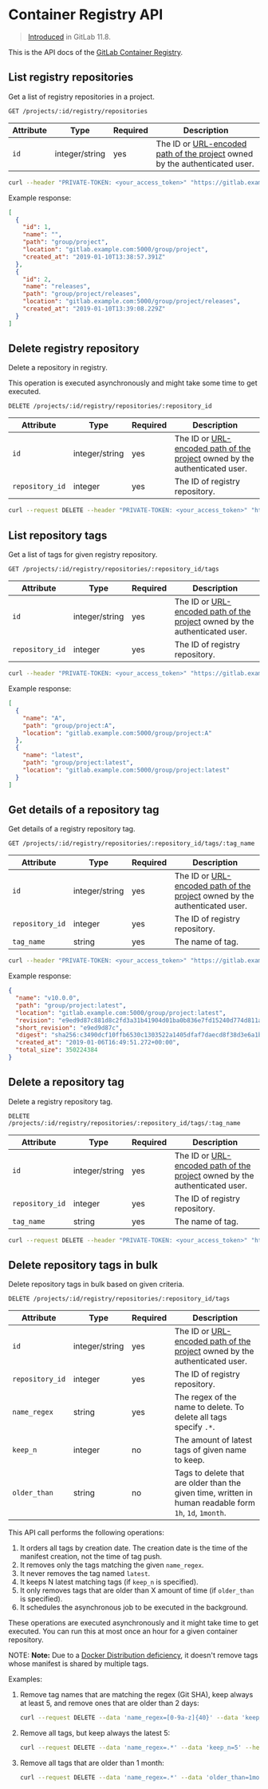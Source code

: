 # Container Registry API

> [Introduced](https://gitlab.com/gitlab-org/gitlab-ce/issues/55978) in GitLab 11.8.

This is the API docs of the [GitLab Container Registry](../user/project/container_registry.md).

## List registry repositories

Get a list of registry repositories in a project.

```
GET /projects/:id/registry/repositories
```

| Attribute | Type | Required | Description |
| --------- | ---- | -------- | ----------- |
| `id`      | integer/string | yes | The ID or [URL-encoded path of the project](README.md#namespaced-path-encoding) owned by the authenticated user. |

```bash
curl --header "PRIVATE-TOKEN: <your_access_token>" "https://gitlab.example.com/api/v4/projects/5/registry/repositories"
```

Example response:

```json
[
  {
    "id": 1,
    "name": "",
    "path": "group/project",
    "location": "gitlab.example.com:5000/group/project",
    "created_at": "2019-01-10T13:38:57.391Z"
  },
  {
    "id": 2,
    "name": "releases",
    "path": "group/project/releases",
    "location": "gitlab.example.com:5000/group/project/releases",
    "created_at": "2019-01-10T13:39:08.229Z"
  }
]
```

## Delete registry repository

Delete a repository in registry.

This operation is executed asynchronously and might take some time to get executed.

```
DELETE /projects/:id/registry/repositories/:repository_id
```

| Attribute | Type | Required | Description |
| --------- | ---- | -------- | ----------- |
| `id`      | integer/string | yes | The ID or [URL-encoded path of the project](README.md#namespaced-path-encoding) owned by the authenticated user. |
| `repository_id` | integer | yes | The ID of registry repository. |

```bash
curl --request DELETE --header "PRIVATE-TOKEN: <your_access_token>" "https://gitlab.example.com/api/v4/projects/5/registry/repositories/2"
```

## List repository tags

Get a list of tags for given registry repository.

```
GET /projects/:id/registry/repositories/:repository_id/tags
```

| Attribute | Type | Required | Description |
| --------- | ---- | -------- | ----------- |
| `id`      | integer/string | yes | The ID or [URL-encoded path of the project](README.md#namespaced-path-encoding) owned by the authenticated user. |
| `repository_id` | integer | yes | The ID of registry repository. |

```bash
curl --header "PRIVATE-TOKEN: <your_access_token>" "https://gitlab.example.com/api/v4/projects/5/registry/repositories/2/tags"
```

Example response:

```json
[
  {
    "name": "A",
    "path": "group/project:A",
    "location": "gitlab.example.com:5000/group/project:A"
  },
  {
    "name": "latest",
    "path": "group/project:latest",
    "location": "gitlab.example.com:5000/group/project:latest"
  }
]
```

## Get details of a repository tag

Get details of a registry repository tag.

```
GET /projects/:id/registry/repositories/:repository_id/tags/:tag_name
```

| Attribute | Type | Required | Description |
| --------- | ---- | -------- | ----------- |
| `id`      | integer/string | yes | The ID or [URL-encoded path of the project](README.md#namespaced-path-encoding) owned by the authenticated user. |
| `repository_id` | integer | yes | The ID of registry repository. |
| `tag_name` | string | yes | The name of tag. |

```bash
curl --header "PRIVATE-TOKEN: <your_access_token>" "https://gitlab.example.com/api/v4/projects/5/registry/repositories/2/tags/v10.0.0"
```

Example response:

```json
{
  "name": "v10.0.0",
  "path": "group/project:latest",
  "location": "gitlab.example.com:5000/group/project:latest",
  "revision": "e9ed9d87c881d8c2fd3a31b41904d01ba0b836e7fd15240d774d811a1c248181",
  "short_revision": "e9ed9d87c",
  "digest": "sha256:c3490dcf10ffb6530c1303522a1405dfaf7daecd8f38d3e6a1ba19ea1f8a1751",
  "created_at": "2019-01-06T16:49:51.272+00:00",
  "total_size": 350224384
}
```

## Delete a repository tag

Delete a registry repository tag.

```
DELETE /projects/:id/registry/repositories/:repository_id/tags/:tag_name
```

| Attribute | Type | Required | Description |
| --------- | ---- | -------- | ----------- |
| `id`      | integer/string | yes | The ID or [URL-encoded path of the project](README.md#namespaced-path-encoding) owned by the authenticated user. |
| `repository_id` | integer | yes | The ID of registry repository. |
| `tag_name` | string | yes | The name of tag. |

```bash
curl --request DELETE --header "PRIVATE-TOKEN: <your_access_token>" "https://gitlab.example.com/api/v4/projects/5/registry/repositories/2/tags/v10.0.0"
```

## Delete repository tags in bulk

Delete repository tags in bulk based on given criteria.

```
DELETE /projects/:id/registry/repositories/:repository_id/tags
```

| Attribute | Type | Required | Description |
| --------- | ---- | -------- | ----------- |
| `id`      | integer/string | yes | The ID or [URL-encoded path of the project](README.md#namespaced-path-encoding) owned by the authenticated user. |
| `repository_id` | integer | yes | The ID of registry repository. |
| `name_regex` | string | yes | The regex of the name to delete. To delete all tags specify `.*`. |
| `keep_n` | integer | no | The amount of latest tags of given name to keep. |
| `older_than` | string | no | Tags to delete that are older than the given time, written in human readable form `1h`, `1d`, `1month`. |

This API call performs the following operations:

1. It orders all tags by creation date. The creation date is the time of the
   manifest creation, not the time of tag push.
1. It removes only the tags matching the given `name_regex`.
1. It never removes the tag named `latest`.
1. It keeps N latest matching tags (if `keep_n` is specified).
1. It only removes tags that are older than X amount of time (if `older_than` is specified).
1. It schedules the asynchronous job to be executed in the background.

These operations are executed asynchronously and it might
take time to get executed. You can run this at most
once an hour for a given container repository.

NOTE: **Note:**
Due to a [Docker Distribution deficiency](https://gitlab.com/gitlab-org/gitlab-ce/issues/21405),
it doesn't remove tags whose manifest is shared by multiple tags.

Examples:

1. Remove tag names that are matching the regex (Git SHA), keep always at least 5,
   and remove ones that are older than 2 days:

   ```bash
   curl --request DELETE --data 'name_regex=[0-9a-z]{40}' --data 'keep_n=5' --data 'older_than=2d' --header "PRIVATE-TOKEN: <your_access_token>" "https://gitlab.example.com/api/v4/projects/5/registry/repositories/2/tags"
   ```

2. Remove all tags, but keep always the latest 5:

   ```bash
   curl --request DELETE --data 'name_regex=.*' --data 'keep_n=5' --header "PRIVATE-TOKEN: <your_access_token>" "https://gitlab.example.com/api/v4/projects/5/registry/repositories/2/tags"
   ```

3. Remove all tags that are older than 1 month:

   ```bash
   curl --request DELETE --data 'name_regex=.*' --data 'older_than=1month' --header "PRIVATE-TOKEN: <your_access_token>" "https://gitlab.example.com/api/v4/projects/5/registry/repositories/2/tags"
   ```
